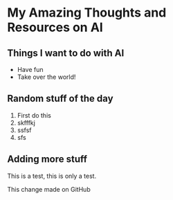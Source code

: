 # My Amazing Thoughts and Resources on AI

## Things I want to do with AI

* Have fun
* Take over the world!

## Random stuff of the day

1. First do this
2. skfffkj
3. ssfsf
4. sfs


## Adding more stuff

This is a test, this is only a test.

This change made on GitHub
